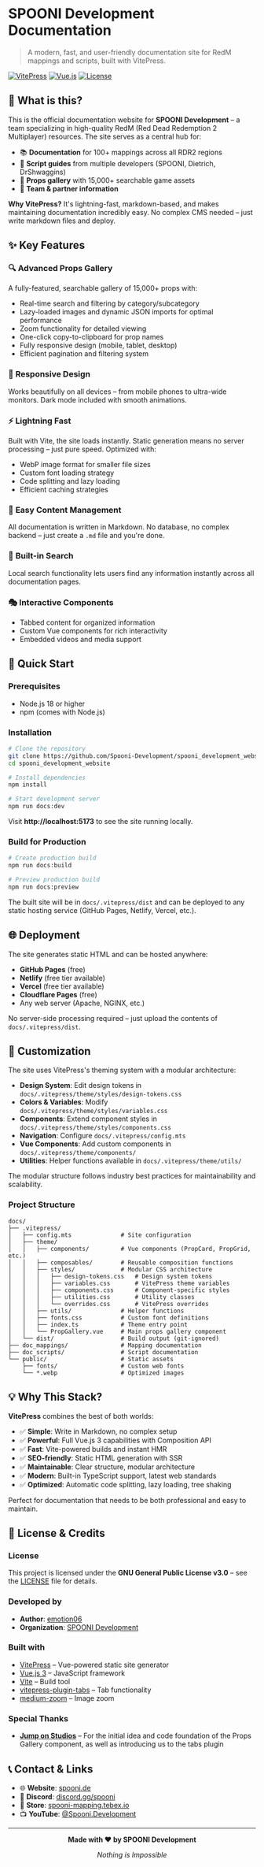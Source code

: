 # SPOONI Development Documentation

> A modern, fast, and user-friendly documentation site for RedM mappings and scripts, built with VitePress.

[![VitePress](https://img.shields.io/badge/VitePress-1.4.0-646cff?style=flat-square&logo=vite)](https://vitepress.dev/)
[![Vue.js](https://img.shields.io/badge/Vue.js-3-4fc08d?style=flat-square&logo=vue.js)](https://vuejs.org/)
[![License](https://img.shields.io/badge/License-GPL--3.0-orange?style=flat-square)](./LICENSE)

## 🎯 What is this?

This is the official documentation website for **SPOONI Development** – a team specializing in high-quality RedM (Red Dead Redemption 2 Multiplayer) resources. The site serves as a central hub for:

- 📚 **Documentation** for 100+ mappings across all RDR2 regions
- 🔧 **Script guides** from multiple developers (SPOONI, Dietrich, DrShwaggins)
- 🎨 **Props gallery** with 15,000+ searchable game assets
- 👥 **Team & partner information**

**Why VitePress?** It's lightning-fast, markdown-based, and makes maintaining documentation incredibly easy. No complex CMS needed – just write markdown files and deploy.

## ✨ Key Features

### 🔍 **Advanced Props Gallery**
A fully-featured, searchable gallery of 15,000+ props with:
- Real-time search and filtering by category/subcategory
- Lazy-loaded images and dynamic JSON imports for optimal performance
- Zoom functionality for detailed viewing
- One-click copy-to-clipboard for prop names
- Fully responsive design (mobile, tablet, desktop)
- Efficient pagination and filtering system

### 📱 **Responsive Design**
Works beautifully on all devices – from mobile phones to ultra-wide monitors. Dark mode included with smooth animations.

### ⚡ **Lightning Fast**
Built with Vite, the site loads instantly. Static generation means no server processing – just pure speed. Optimized with:
- WebP image format for smaller file sizes
- Custom font loading strategy
- Code splitting and lazy loading
- Efficient caching strategies

### 🎨 **Easy Content Management**
All documentation is written in Markdown. No database, no complex backend – just create a `.md` file and you're done.

### 🔎 **Built-in Search**
Local search functionality lets users find any information instantly across all documentation pages.

### 🎭 **Interactive Components**
- Tabbed content for organized information
- Custom Vue components for rich interactivity
- Embedded videos and media support

## 🚀 Quick Start

### Prerequisites
- Node.js 18 or higher
- npm (comes with Node.js)

### Installation

```bash
# Clone the repository
git clone https://github.com/Spooni-Development/spooni_development_website.git
cd spooni_development_website

# Install dependencies
npm install

# Start development server
npm run docs:dev
```

Visit **http://localhost:5173** to see the site running locally.

### Build for Production

```bash
# Create production build
npm run docs:build

# Preview production build
npm run docs:preview
```

The built site will be in `docs/.vitepress/dist` and can be deployed to any static hosting service (GitHub Pages, Netlify, Vercel, etc.).

## 🌐 Deployment

The site generates static HTML and can be hosted anywhere:

- **GitHub Pages** (free)
- **Netlify** (free tier available)
- **Vercel** (free tier available)
- **Cloudflare Pages** (free)
- Any web server (Apache, NGINX, etc.)

No server-side processing required – just upload the contents of `docs/.vitepress/dist`.

## 🎨 Customization

The site uses VitePress's theming system with a modular architecture:

- **Design System**: Edit design tokens in `docs/.vitepress/theme/styles/design-tokens.css`
- **Colors & Variables**: Modify `docs/.vitepress/theme/styles/variables.css`
- **Components**: Extend component styles in `docs/.vitepress/theme/styles/components.css`
- **Navigation**: Configure `docs/.vitepress/config.mts`
- **Vue Components**: Add custom components in `docs/.vitepress/theme/components/`
- **Utilities**: Helper functions available in `docs/.vitepress/theme/utils/`

The modular structure follows industry best practices for maintainability and scalability.

### Project Structure

```
docs/
├── .vitepress/
│   ├── config.mts              # Site configuration
│   ├── theme/
│   │   ├── components/         # Vue components (PropCard, PropGrid, etc.)
│   │   ├── composables/        # Reusable composition functions
│   │   ├── styles/             # Modular CSS architecture
│   │   │   ├── design-tokens.css   # Design system tokens
│   │   │   ├── variables.css       # VitePress theme variables
│   │   │   ├── components.css      # Component-specific styles
│   │   │   ├── utilities.css       # Utility classes
│   │   │   └── overrides.css       # VitePress overrides
│   │   ├── utils/              # Helper functions
│   │   ├── fonts.css           # Custom font definitions
│   │   ├── index.ts            # Theme entry point
│   │   └── PropGallery.vue     # Main props gallery component
│   └── dist/                   # Build output (git-ignored)
├── doc_mappings/               # Mapping documentation
├── doc_scripts/                # Script documentation
└── public/                     # Static assets
    ├── fonts/                  # Custom web fonts
    └── *.webp                  # Optimized images
```

## 💡 Why This Stack?

**VitePress** combines the best of both worlds:
- ✅ **Simple**: Write in Markdown, no complex setup
- ✅ **Powerful**: Full Vue.js 3 capabilities with Composition API
- ✅ **Fast**: Vite-powered builds and instant HMR
- ✅ **SEO-friendly**: Static HTML generation with SSR
- ✅ **Maintainable**: Clear structure, modular architecture
- ✅ **Modern**: Built-in TypeScript support, latest web standards
- ✅ **Optimized**: Automatic code splitting, lazy loading, tree shaking

Perfect for documentation that needs to be both professional and easy to maintain.

## 📜 License & Credits

### License
This project is licensed under the **GNU General Public License v3.0** – see the [LICENSE](./LICENSE) file for details.

### Developed by
- **Author**: [emotion06](https://github.com/emotion06)
- **Organization**: [SPOONI Development](https://github.com/Spooni-Development)

### Built with
- [VitePress](https://vitepress.dev/) – Vue-powered static site generator
- [Vue.js 3](https://vuejs.org/) – JavaScript framework
- [Vite](https://vitejs.dev/) – Build tool
- [vitepress-plugin-tabs](https://www.npmjs.com/package/vitepress-plugin-tabs) – Tab functionality
- [medium-zoom](https://github.com/francoischalifour/medium-zoom) – Image zoom

### Special Thanks
- **[Jump on Studios](https://www.jumpon-studios.com/)** – For the initial idea and code foundation of the Props Gallery component, as well as introducing us to the tabs plugin

## 📞 Contact & Links

- 🌐 **Website**: [spooni.de](https://spooni.de)
- 💬 **Discord**: [discord.gg/spooni](https://discord.gg/spooni)
- 🛒 **Store**: [spooni-mapping.tebex.io](https://spooni-mapping.tebex.io/)
- 📺 **YouTube**: [@Spooni.Development](https://www.youtube.com/@Spooni.Development)

---

<div align="center">

**Made with ❤️ by SPOONI Development**

*Nothing is Impossible*

</div>

